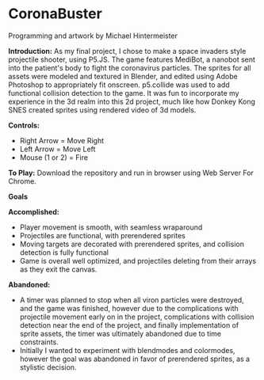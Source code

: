 # CoronaBuster
Programming and artwork by Michael Hintermeister

**Introduction:**
  As my final project, I chose to make a space invaders style projectile shooter, using P5.JS. The game features MediBot, a nanobot sent into the patient's body to fight the coronavirus particles. The sprites for all assets were modeled and textured in Blender, and edited using Adobe Photoshop to appropriately fit onscreen. p5.collide was used to add functional collision detection to the game. It was fun to incorporate my experience in the 3d realm into this 2d project, much like how Donkey Kong SNES created sprites using rendered video of 3d models.
  
  **Controls:**
  - Right Arrow = Move Right
  - Left Arrow = Move Left
  - Mouse (1 or 2) = Fire
  
  **To Play:**
  Download the repository and run in browser using Web Server For Chrome.
  
  **Goals**

  **Accomplished:**
  - Player movement is smooth, with seamless wraparound
  - Projectiles are functional, with prerendered sprites
  - Moving targets are decorated with prerendered sprites, and collision detection is fully functional
  - Game is overall well optimized, and projectiles deleting from their arrays as they exit the canvas.
  
  **Abandoned:**
  - A timer was planned to stop when all viron particles were destroyed, and the game was finished, however due to the complications with projectile movement early on in the project, complications with collision detection near the end of the project, and finally implementation of sprite assets, the timer was ultimately abandoned due to time constraints.
  - Initially I wanted to experiment with blendmodes and colormodes, however the goal was abandoned in favor of prerendered sprites, as a stylistic decision.
